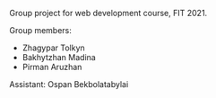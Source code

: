 Group project for web development course, FIT 2021.

Group members: 
- Zhagypar Tolkyn
- Bakhytzhan Madina
- Pirman Aruzhan

Assistant: Ospan Bekbolatabylai

